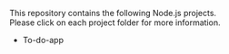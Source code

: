 This repository contains the following Node.js projects.  
Please click on each project folder for more information.  
- To-do-app
